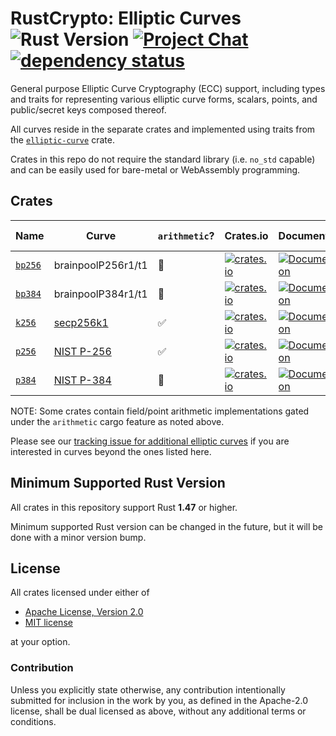 # RustCrypto: Elliptic Curves ![Rust Version][rustc-image] [![Project Chat][chat-image]][chat-link] [![dependency status][deps-image]][deps-link]

General purpose Elliptic Curve Cryptography (ECC) support, including types
and traits for representing various elliptic curve forms, scalars, points,
and public/secret keys composed thereof.

All curves reside in the separate crates and implemented using traits from
the [`elliptic-curve`](https://docs.rs/elliptic-curve/) crate.

Crates in this repo do not require the standard library (i.e. `no_std` capable)
and can be easily used for bare-metal or WebAssembly programming.

## Crates

| Name      | Curve              | `arithmetic`? | Crates.io | Documentation | Build Status |
|-----------|--------------------|---------------|-----------|---------------|--------------|
| [`bp256`] | brainpoolP256r1/t1 | 🚫 | [![crates.io](https://img.shields.io/crates/v/bp256.svg)](https://crates.io/crates/bp256) | [![Documentation](https://docs.rs/bp256/badge.svg)](https://docs.rs/bp256) | ![build](https://github.com/RustCrypto/elliptic-curves/workflows/bp256/badge.svg?branch=master&event=push) |
| [`bp384`] | brainpoolP384r1/t1 | 🚫 | [![crates.io](https://img.shields.io/crates/v/bp384.svg)](https://crates.io/crates/bp384) | [![Documentation](https://docs.rs/bp384/badge.svg)](https://docs.rs/bp384) | ![build](https://github.com/RustCrypto/elliptic-curves/workflows/bp384/badge.svg?branch=master&event=push) |
| [`k256`]  | [secp256k1]        | ✅ | [![crates.io](https://img.shields.io/crates/v/k256.svg)](https://crates.io/crates/k256) | [![Documentation](https://docs.rs/k256/badge.svg)](https://docs.rs/k256) | ![build](https://github.com/RustCrypto/elliptic-curves/workflows/k256/badge.svg?branch=master&event=push) |
| [`p256`]  | [NIST P-256]       | ✅ | [![crates.io](https://img.shields.io/crates/v/p256.svg)](https://crates.io/crates/p256) | [![Documentation](https://docs.rs/p256/badge.svg)](https://docs.rs/p256) | ![build](https://github.com/RustCrypto/elliptic-curves/workflows/p256/badge.svg?branch=master&event=push) |
| [`p384`]  | [NIST P-384]       | 🚫 | [![crates.io](https://img.shields.io/crates/v/p384.svg)](https://crates.io/crates/p384) | [![Documentation](https://docs.rs/p384/badge.svg)](https://docs.rs/p384) | ![build](https://github.com/RustCrypto/elliptic-curves/workflows/p384/badge.svg?branch=master&event=push) |

NOTE: Some crates contain field/point arithmetic implementations gated under the
`arithmetic` cargo feature as noted above.

Please see our [tracking issue for additional elliptic curves][other-curves]
if you are interested in curves beyond the ones listed here.

## Minimum Supported Rust Version

All crates in this repository support Rust **1.47** or higher.

Minimum supported Rust version can be changed in the future, but it will be
done with a minor version bump.

## License

All crates licensed under either of

 * [Apache License, Version 2.0](http://www.apache.org/licenses/LICENSE-2.0)
 * [MIT license](http://opensource.org/licenses/MIT)

at your option.

### Contribution

Unless you explicitly state otherwise, any contribution intentionally submitted
for inclusion in the work by you, as defined in the Apache-2.0 license, shall be
dual licensed as above, without any additional terms or conditions.

[//]: # (badges)

[rustc-image]: https://img.shields.io/badge/rustc-1.47+-blue.svg
[chat-image]: https://img.shields.io/badge/zulip-join_chat-blue.svg
[chat-link]: https://rustcrypto.zulipchat.com/#narrow/stream/260040-elliptic-curves
[deps-image]: https://deps.rs/repo/github/RustCrypto/elliptic-curves/status.svg
[deps-link]: https://deps.rs/repo/github/RustCrypto/elliptic-curves

[//]: # (crates)

[`bp256`]: https://github.com/RustCrypto/elliptic-curves/tree/master/bp256
[`bp384`]: https://github.com/RustCrypto/elliptic-curves/tree/master/bp384
[`k256`]: https://github.com/RustCrypto/elliptic-curves/tree/master/k256
[`p256`]: https://github.com/RustCrypto/elliptic-curves/tree/master/p256
[`p384`]: https://github.com/RustCrypto/elliptic-curves/tree/master/p384

[//]: # (curves)

[secp256k1]: https://en.bitcoin.it/wiki/Secp256k1
[NIST P-256]: http://oid-info.com/get/1.2.840.10045.3.1.7
[NIST P-384]: http://oid-info.com/get/1.3.132.0.34

[//]: # (general links)

[other-curves]: https://github.com/RustCrypto/elliptic-curves/issues/114
